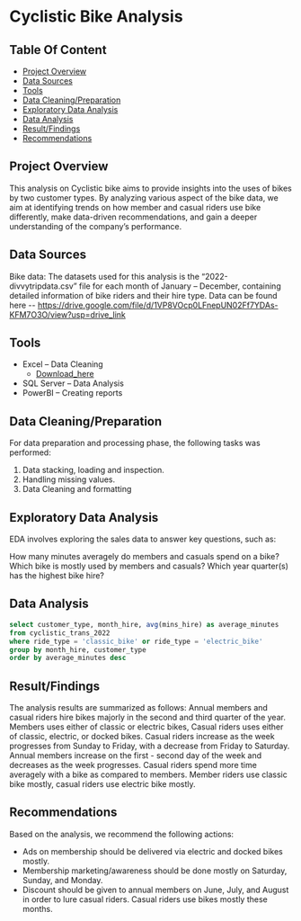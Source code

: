 
# Cyclistic Bike Analysis


## Table Of Content


- [Project Overview](#project-overview)
- [Data Sources](#data-sources)
- [Tools](#tools)
-	[Data Cleaning/Preparation](#data-cleaningpreparation)
-	[Exploratory Data Analysis](#exploratory-data-analysis)
-	[Data Analysis](#data-analysis)
-	[Result/Findings](result/findings)
-	[Recommendations](#recommendations)


## Project Overview
This analysis on Cyclistic bike aims to provide insights into the uses of bikes by two customer types. By analyzing various aspect of the bike data, we aim at identifying trends on how member and casual riders use bike differently, make data-driven recommendations, and gain a deeper understanding of the company’s performance.

## Data Sources
Bike data: The datasets used for this analysis is the “2022-divvytripdata.csv” file for each month of January – December, containing detailed information of bike riders and their hire type.
Data can be found here -- https://drive.google.com/file/d/1VP8VOcp0LFnepUN02Ff7YDAs-KFM7O3O/view?usp=drive_link

## Tools
- Excel – Data Cleaning 
  -	[Download_here](https://microsoft.com)
- SQL Server – Data Analysis
- PowerBI – Creating reports

## Data Cleaning/Preparation
For data preparation and processing phase, the following tasks was performed:
1. Data stacking, loading and inspection.
2. Handling missing values.
3. Data Cleaning and formatting

## Exploratory Data Analysis
EDA involves exploring the sales data to answer key questions, such as:

How many minutes averagely do members and casuals spend on a bike?
Which bike is mostly used by members and casuals?
Which year quarter(s) has the highest bike hire?

## Data Analysis

```sql
select customer_type, month_hire, avg(mins_hire) as average_minutes
from cyclistic_trans_2022
where ride_type = 'classic_bike' or ride_type = 'electric_bike'
group by month_hire, customer_type
order by average_minutes desc
```

## Result/Findings
The analysis results are summarized as follows:
Annual members and casual riders hire bikes majorly in the second and third quarter of the year.
Members uses either of classic or electric bikes, Casual riders uses either of classic, electric, or docked bikes.
Casual riders increase as the week progresses from Sunday to Friday, with a decrease from Friday to Saturday.
Annual members increase on the first - second day of the week and decreases as the week progresses.
Casual riders spend more time averagely with a bike as compared to members.
Member riders use classic bike mostly, casual riders use electric bike mostly.

## Recommendations
Based on the analysis, we recommend the following actions:
-	Ads on membership should be delivered via electric and docked bikes mostly.
-	Membership marketing/awareness should be done mostly on Saturday, Sunday, and Monday.
-	Discount should be given to annual members on June, July, and August in order to lure casual riders. Casual riders use bikes mostly these months.



   





